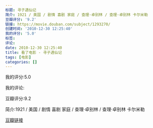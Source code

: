 ```yaml
---
标题: 寻子遇仙记
简介: 1921 / 美国 / 剧情 喜剧 家庭 / 查理·卓别林 / 查理·卓别林 卡尔米勒
豆瓣评分: '9.2'
链接: https://movie.douban.com/subject/1293270/
创建时间: '2010-12-30 12:25:40'
我的评分: '5.0'
标签:
评论:
date: 2010-12-30 12:25:40
title: 看了电影 - 寻子遇仙记
tags: [电影]
categories: []
---
```


我的评分:5.0

我的评论:

豆瓣评分:9.2

简介:1921 / 美国 / 剧情 喜剧 家庭 / 查理·卓别林 / 查理·卓别林 卡尔米勒

[豆瓣链接](https://movie.douban.com/subject/1293270/)

